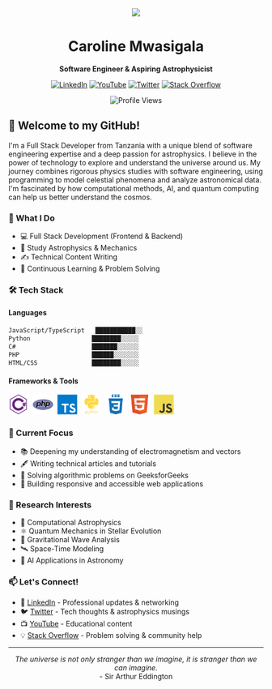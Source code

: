 <div align="center">
  <img src="https://media.giphy.com/media/M9gbBd9nbDrOTu1Mqx/giphy.gif" width="100"/>
  
  # Caroline Mwasigala
  **Software Engineer & Aspiring Astrophysicist**

  [![LinkedIn](https://img.shields.io/badge/LinkedIn-Connect-blue?style=for-the-badge&logo=linkedin&logoColor=white)](https://www.linkedin.com/in/caroline-mwasigala-4b85b5132/)
  [![YouTube](https://img.shields.io/badge/YouTube-Subscribe-red?style=for-the-badge&logo=youtube&logoColor=white)](https://www.youtube.com/channel/UCu6rDYmghZBN6wXkvGRMmQQ)
  [![Twitter](https://img.shields.io/badge/Twitter-Follow-1DA1F2?style=for-the-badge&logo=twitter&logoColor=white)](https://twitter.com/myspexg)
  [![Stack Overflow](https://img.shields.io/badge/Stack%20Overflow-162-F47F24?style=for-the-badge&logo=stackoverflow&logoColor=white)](https://stackoverflow.com/users/13104348/caroline-mwasigala)
  
  ![Profile Views](https://komarev.com/ghpvc/?username=your-github-username&style=flat-square&color=blue)
</div>

## 👋 Welcome to my GitHub!

I'm a Full Stack Developer from Tanzania with a unique blend of software engineering expertise and a deep passion for astrophysics. I believe in the power of technology to explore and understand the universe around us.
My journey combines rigorous physics studies with software engineering, using programming to model celestial phenomena and analyze astronomical data. I'm fascinated by how computational methods, AI, and quantum computing can help us better understand the cosmos.

### 🚀 What I Do

- 💻 Full Stack Development (Frontend & Backend)
- 🔭 Study Astrophysics & Mechanics
- ✍️ Technical Content Writing
- 🌱 Continuous Learning & Problem Solving

### 🛠️ Tech Stack

#### Languages
```text
JavaScript/TypeScript   ███████████░░   
Python                 ████████░░░░░   
C#                     ███████░░░░░░   
PHP                    ██████░░░░░░░   
HTML/CSS               ████████░░░░░   
```

#### Frameworks & Tools
<div>
  <img src="https://github.com/devicons/devicon/blob/master/icons/csharp/csharp-line.svg" title="C#" alt="C#" width="40" height="40"/>&nbsp;
  <img src="https://github.com/devicons/devicon/blob/master/icons/php/php-original.svg" title="PHP" alt="PHP" width="40" height="40"/>&nbsp;
  <img src="https://github.com/devicons/devicon/blob/master/icons/typescript/typescript-plain.svg" title="TypeScript" alt="TypeScript" width="40" height="40"/>&nbsp;
  <img src="https://github.com/devicons/devicon/blob/master/icons/python/python-plain-wordmark.svg" title="Python" alt="Python" width="40" height="40"/>&nbsp;
  <img src="https://github.com/devicons/devicon/blob/master/icons/css3/css3-plain-wordmark.svg" title="CSS3" alt="CSS" width="40" height="40"/>&nbsp;
  <img src="https://github.com/devicons/devicon/blob/master/icons/html5/html5-original.svg" title="HTML5" alt="HTML" width="40" height="40"/>&nbsp;
  <img src="https://github.com/devicons/devicon/blob/master/icons/javascript/javascript-original.svg" title="JavaScript" alt="JavaScript" width="40" height="40"/>&nbsp;
</div>

### 🌟 Current Focus

- 📚 Deepening my understanding of electromagnetism and vectors
- 🖋️ Writing technical articles and tutorials
- 🧩 Solving algorithmic problems on GeeksforGeeks
- 📱 Building responsive and accessible web applications

###  🌌 Research Interests

- 🔭 Computational Astrophysics
- ⚛️ Quantum Mechanics in Stellar Evolution
- 🌠 Gravitational Wave Analysis
- 🛰️ Space-Time Modeling
- 🤖 AI Applications in Astronomy

### 📫 Let's Connect!

- 💼 [LinkedIn](https://www.linkedin.com/in/caroline-mwasigala-4b85b5132/) - Professional updates & networking
- 🐦 [Twitter](https://twitter.com/myspexg) - Tech thoughts & astrophysics musings
- 📺 [YouTube](https://www.youtube.com/channel/UCu6rDYmghZBN6wXkvGRMmQQ) - Educational content
- 💡 [Stack Overflow](https://stackoverflow.com/users/13104348/caroline-mwasigala) - Problem solving & community help

---

<div align="center">
  <i>The universe is not only stranger than we imagine, it is stranger than we can imagine.</i><br>
  - Sir Arthur Eddington
</div>
